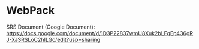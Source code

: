 # WebPack
SRS Document (Google Document): 
https://docs.google.com/document/d/1D3P22837wmU8Xuk2bLFqEp436gRJ-XaSRSLoC2hILGc/edit?usp=sharing
